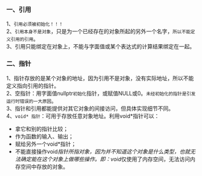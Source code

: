 ### 一、引用
1、``引用必须被初始化！！！``<br>
2、``引用本身不是对象``，只是为一个已经存在的对象所起的另外一个名字，``所以不能定义引用的引用``。<br>
3、引用只能绑定在对象上，不能与字面值或某个表达式的计算结果绑定在一起。

### 二、指针
1、指针存放的是某个对象的地址，因为引用不是对象，没有实际地址，所以不能定义指向引用的指针。<br>
2、空指针：用字面值nullptr``初始化``指针，或赋值NULL或0。``未经初始化的指针是引发运行时错误的一大原因``。<br>
3、指针和引用都能提供对其它对象的间接访问，但具体实现细节不同。<br>
4、``void* 指针``：可用于存放任意对象地址。利用void*指针可以：
* 拿它和别的指针比较；
* 作为函数的输入、输出；
* 赋给另外一个void*指针；
* 不能直接操作void*指针所指对象，因为并不知道这个对象是什么类型，也就无法确定能在这个对象上做哪些操作。即：void*仅使用了内存空间，无法访问内存空间中存放的对象。
